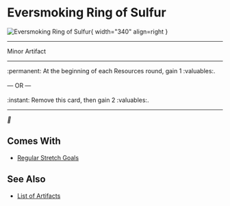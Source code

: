 # Eversmoking Ring of Sulfur

![Eversmoking Ring of Sulfur](../assets/artifacts_minor-eversmoking_ring_of_sulfur.webp){ width="340" align=right }
___
Minor Artifact
___
:permanent: At the beginning of each Resources round, gain 1 :valuables:.<br><br>— OR —<br><br>:instant: Remove this card, then gain 2 :valuables:.
___
*🚧*


## Comes With

- [Regular Stretch Goals](../content.md)


## See Also

- [List of Artifacts](../artifacts.md)
